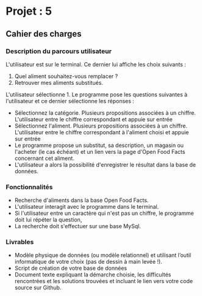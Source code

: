 # Projet : 5

## Cahier des charges
### Description du parcours utilisateur
L'utilisateur est sur le terminal. Ce dernier lui affiche les choix suivants :
1. Quel aliment souhaitez-vous remplacer ? 
2. Retrouver mes aliments substitués.

L'utilisateur sélectionne 1. Le programme pose les questions suivantes à l'utilisateur et ce dernier sélectionne les réponses :
* Sélectionnez la catégorie. Plusieurs propositions associées à un chiffre. L'utilisateur entre le chiffre correspondant et appuie sur entrée
* Sélectionnez l'aliment. Plusieurs propositions associées à un chiffre. L'utilisateur entre le chiffre correspondant à l'aliment choisi et appuie sur entrée
* Le programme propose un substitut, sa description, un magasin ou l'acheter (le cas échéant) et un lien vers la page d'Open Food Facts concernant cet aliment.
* L'utilisateur a alors la possibilité d'enregistrer le résultat dans la base de données.

### Fonctionnalités
* Recherche d'aliments dans la base Open Food Facts.
* L'utilisateur interagit avec le programme dans le terminal.
* Si l'utilisateur entre un caractère qui n'est pas un chiffre, le programme doit lui répéter la question,
* La recherche doit s'effectuer sur une base MySql.

### Livrables
* Modèle physique de données (ou modèle relationnel) et utilisant l’outil informatique de votre choix (pas de dessin à main levée !).
* Script de création de votre base de données
* Document texte expliquant la démarche choisie, les difficultés rencontrées et les solutions trouvées et incluant le lien vers votre code source sur Github.
